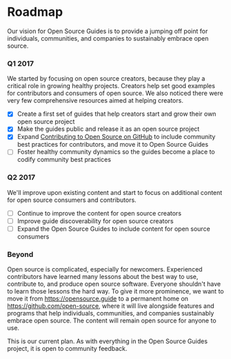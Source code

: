 # Roadmap

Our vision for Open Source Guides is to provide a jumping off point for individuals, communities, and companies to sustainably embrace open source.

### Q1 2017

We started by focusing on open source creators, because they play a critical role in growing healthy projects. Creators help set good examples for contributors and consumers of open source. We also noticed there were very few comprehensive resources aimed at helping creators.

* [x] Create a first set of guides that help creators start and grow their own open source project
* [x] Make the guides public and release it as an open source project
* [x] Expand [Contributing to Open Source on GitHub](https://guides.github.com/activities/contributing-to-open-source/) to include community best practices for contributors, and move it to Open Source Guides
* [ ] Foster healthy community dynamics so the guides become a place to codify community best practices

### Q2 2017

We'll improve upon existing content and start to focus on additional content for open source consumers and contributors.

* [ ] Continue to improve the content for open source creators
* [ ] Improve guide discoverability for open source creators
* [ ] Expand the Open Source Guides to include content for open source consumers

### Beyond

Open source is complicated, especially for newcomers. Experienced contributors have learned many lessons about the best way to use, contribute to, and produce open source software. Everyone shouldn't have to learn those lessons the hard way. To give it more prominence, we want to move it from https://opensource.guide to a permanent home on https://github.com/open-source, where it will live alongside features and programs that help individuals, communities, and companies sustainably embrace open source. The content will remain open source for anyone to use.

This is our current plan. As with everything in the Open Source Guides project, it is open to community feedback.
